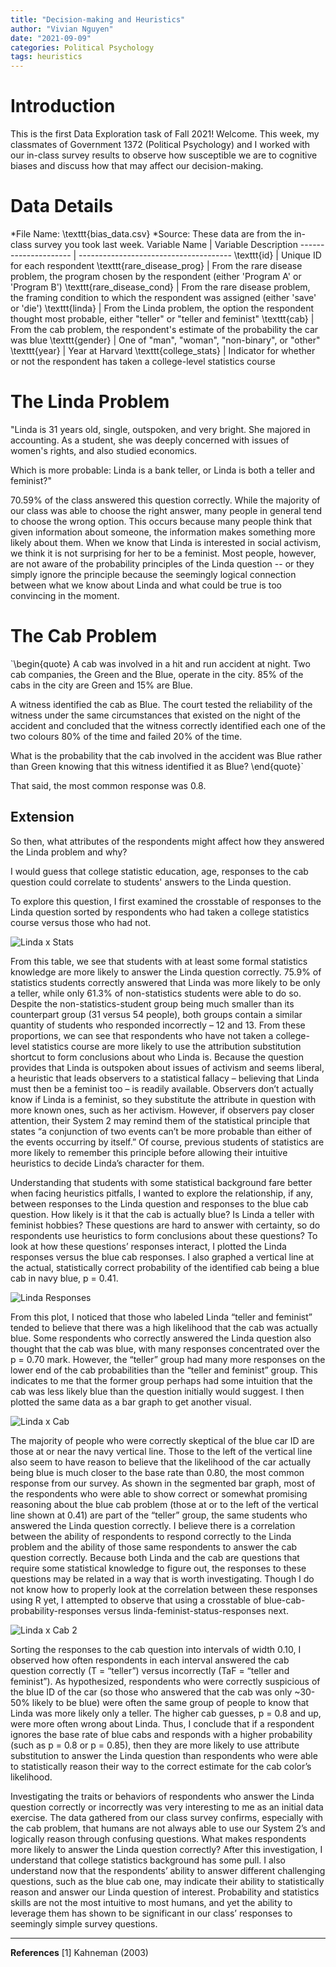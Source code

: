 ```yaml
---
title: "Decision-making and Heuristics"
author: "Vivian Nguyen"
date: "2021-09-09"
categories: Political Psychology
tags: heuristics
---
```






# Introduction
This is the first Data Exploration task of Fall 2021! Welcome. This week, my classmates of Government 1372 (Political Psychology) and I worked with our in-class survey results to observe how susceptible we are to cognitive biases and discuss how that may affect our decision-making.

# Data Details
*File Name: \texttt{bias\_data.csv}
*Source: These data are from the in-class survey you took last week. 
Variable Name         | Variable Description
--------------------- | --------------------------------------
\texttt{id}         | Unique ID for each respondent
\texttt{rare\_disease\_prog}  | From the rare disease problem, the program chosen by the respondent (either 'Program A' or 'Program B')
\texttt{rare\_disease\_cond}  | From the rare disease problem, the framing condition to which the respondent was assigned (either 'save' or 'die')
\texttt{linda}  | From the Linda problem, the option the respondent thought most probable, either "teller" or "teller and feminist"
\texttt{cab}  | From the cab problem, the respondent's estimate of the probability the car was blue
\texttt{gender}  | One of "man", "woman", "non-binary", or "other"
\texttt{year}  | Year at Harvard
\texttt{college\_stats}  | Indicator for whether or not the respondent has taken a college-level statistics course

# The Linda Problem
"Linda is 31 years old, single, outspoken, and very bright. She majored in accounting. As a student, she was deeply concerned with issues of women's rights, and also studied economics.

Which is more probable: Linda is a bank teller, or Linda is both a teller and feminist?"


70.59% of the class answered this question correctly. While the majority of our class was able to choose the right answer, many people in general tend to choose the wrong option. This occurs because many people think that given information about someone, the information makes something more likely about them. When we know that Linda is interested in social activism, we think it is not surprising for her to be a feminist. Most people, however, are not aware of the probability principles of the Linda question -- or they simply ignore the principle because the seemingly logical connection between what we know about Linda and what could be true is too convincing in the moment.

# The Cab Problem
`\begin{quote}
A cab was involved in a hit and run accident at night. Two cab companies, the Green and the Blue, operate in the city. 85% of the cabs in the city are Green and 15% are Blue.
  
A witness identified the cab as Blue. The court tested the reliability of the witness under the same circumstances that existed on the night of the accident and concluded that the witness correctly identified each one of the two colours 80% of the time and failed 20% of the time.
  
What is the probability that the cab involved in the accident was Blue rather than Green knowing that this witness identified it as Blue?
\end{quote}`

That said, the most common response was 0.8.

## Extension
So then, what attributes of the respondents might affect how they answered the Linda problem and why? 






I would guess that college statistic education, age, responses to the cab question could correlate to students' answers to the Linda question. 


To explore this question, I first examined the crosstable of responses to the Linda question sorted by respondents who had taken a college statistics course versus those who had not. 

![Linda x Stats](lindastats.png)

From this table, we see that students with at least some formal statistics knowledge are more likely to answer the Linda question correctly. 75.9% of statistics students correctly answered that Linda was more likely to be only a teller, while only 61.3% of non-statistics students were able to do so. Despite the non-statistics-student group being much smaller than its counterpart group (31 versus 54 people), both groups contain a similar quantity of students who responded incorrectly – 12 and 13. From these proportions, we can see that respondents who have not taken a college-level statistics course are more likely to use the attribution substitution shortcut to form conclusions about who Linda is. Because the question provides that Linda is outspoken about issues of activism and seems liberal, a heuristic that leads observers to a statistical fallacy – believing that Linda must then be a feminist too – is readily available. Observers don’t actually know if Linda is a feminist, so they substitute the attribute in question with more known ones, such as her activism. However, if observers pay closer attention, their System 2 may remind them of the statistical principle that states “a conjunction of two events can’t be more probable than either of the events occurring by itself.” Of course, previous students of statistics are more likely to remember this principle before allowing their intuitive heuristics to decide Linda’s character for them. 

Understanding that students with some statistical background fare better when facing heuristics pitfalls, I wanted to explore the relationship, if any, between responses to the Linda question and responses to the blue cab question. How likely is it that the cab is actually blue? Is Linda a teller with feminist hobbies? These questions are hard to answer with certainty, so do respondents use heuristics to form conclusions about these questions? To look at how these questions’ responses interact, I plotted the Linda responses versus the blue cab responses. I also graphed a vertical line at the actual, statistically correct probability of the identified cab being a blue cab in navy blue, p = 0.41. 

![Linda Responses](lindadot.png)

From this plot, I noticed that those who labeled Linda “teller and feminist” tended to believe that there was a high likelihood that the cab was actually blue. Some respondents who correctly answered the Linda question also thought that the cab was blue, with many responses concentrated over the p = 0.70 mark. However, the “teller” group had many more responses on the lower end of the cab probabilities than the “teller and feminist” group. This indicates to me that the former group perhaps had some intuition that the cab was less likely blue than the question initially would suggest. I then plotted the same data as a bar graph to get another visual.

![Linda x Cab](lindabar.png)

The majority of people who were correctly skeptical of the blue car ID are those at or near the navy vertical line. Those to the left of the vertical line also seem to have reason to believe that the likelihood of the car actually being blue is much closer to the base rate than 0.80, the most common response from our survey. As shown in the segmented bar graph, most of the respondents who were able to show correct or somewhat promising reasoning about the blue cab problem (those at or to the left of the vertical line shown at 0.41) are part of the “teller” group, the same students who answered the Linda question correctly. I believe there is a correlation between the ability of respondents to respond correctly to the Linda problem and the ability of those same respondents to answer the cab question correctly. Because both Linda and the cab are questions that require some statistical knowledge to figure out, the responses to these questions may be related in a way that is worth investigating. Though I do not know how to properly look at the correlation between these responses using R yet, I attempted to observe that using a crosstable of blue-cab-probability-responses versus linda-feminist-status-responses next. 

![Linda x Cab 2](lindacab.png)

Sorting the responses to the cab question into intervals of width 0.10, I observed how often respondents in each interval answered the cab question correctly (T = “teller”) versus incorrectly (TaF = “teller and feminist”). As hypothesized, respondents who were correctly suspicious of the blue ID of the car (so those who answered that the cab was only ~30-50% likely to be blue) were often the same group of people to know that Linda was more likely only a teller. The higher cab guesses, p = 0.8 and up, were more often wrong about Linda. Thus, I conclude that if a respondent ignores the base rate of blue cabs and responds with a higher probability (such as p = 0.8 or p = 0.85), then they are more likely to use attribute substitution to answer the Linda question than respondents who were able to statistically reason their way to the correct estimate for the cab color’s likelihood. 

Investigating the traits or behaviors of respondents who answer the Linda question correctly or incorrectly was very interesting to me as an initial data exercise. The data gathered from our class survey confirms, especially with the cab problem, that humans are not always able to use our System 2’s and logically reason through confusing questions. What makes respondents more likely to answer the Linda question correctly? After this investigation, I understand that college statistics background has some pull. I also understand now that the respondents’ ability to answer different challenging questions, such as the blue cab one, may indicate their ability to statistically reason and answer our Linda question of interest. Probability and statistics skills are not the most intuitive to most humans, and yet the ability to leverage them has shown to be significant in our class’ responses to seemingly simple survey questions.

---

**References**
[1] Kahneman (2003)

